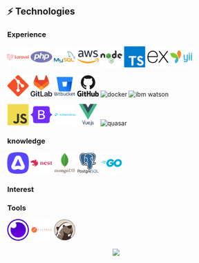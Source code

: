 ## ⚡ Technologies

### Experience

<p>
    <img src="https://github.com/devicons/devicon/blob/master/icons/laravel/laravel-original-wordmark.svg" alt="laravel" width="50" height="50"/>
    <img src="https://github.com/devicons/devicon/blob/master/icons/php/php-plain.svg" alt="php" width="50" height="50"/>
    <img src="https://github.com/devicons/devicon/blob/master/icons/mysql/mysql-original-wordmark.svg" alt="mysql" width="50" height="50"/>
    <img src="https://github.com/devicons/devicon/blob/master/icons/amazonwebservices/amazonwebservices-original-wordmark.svg" alt="aws" width="50" height="50"/> 
    <img src="https://github.com/devicons/devicon/blob/master/icons/nodejs/nodejs-original-wordmark.svg" alt="nodejs" width="50" height="50"/> 
    <img src="https://github.com/devicons/devicon/blob/master/icons/typescript/typescript-original.svg" alt="typescript" width="50" height="50"/>
    <img src="https://github.com/devicons/devicon/blob/master/icons/express/express-original.svg" alt="express" width="50" height="50"/>
    <img src="https://github.com/devicons/devicon/blob/master/icons/yii/yii-original-wordmark.svg" alt="yii" width="50" height="50"/> 
</p>
<p>
    <img src="https://github.com/devicons/devicon/blob/master/icons/git/git-original.svg" alt="git" width="50" height="50"/>
    <img src="https://github.com/devicons/devicon/blob/master/icons/gitlab/gitlab-original-wordmark.svg" alt="gitlab" width="50" height="50"/>
    <img src="https://github.com/devicons/devicon/blob/master/icons/bitbucket/bitbucket-original-wordmark.svg" alt="bitbucket" width="50" height="50"/>
    <img src="https://github.com/devicons/devicon/blob/master/icons/github/github-original-wordmark.svg" alt="github" width="50" height="50"/>
    <img src="https://cdn.iconscout.com/icon/free/png-256/docker-11-1175228.png" alt="docker" width="50" height="50"/>
    <img src="http://ctiglobal.com/wp-content/uploads/2021/07/IBM-Watson.jpg" alt="ibm watson" width="50" height="50"/>
<p>
<p>
    <img src="https://github.com/devicons/devicon/blob/master/icons/javascript/javascript-original.svg" alt="javascript" width="50" height="50"/>
    <img src="https://github.com/devicons/devicon/blob/master/icons/bootstrap/bootstrap-plain.svg" alt="bootstrap" width="50" height="50"/>
    <img src="https://github.com/devicons/devicon/blob/master/icons/tailwindcss/tailwindcss-plain-wordmark.svg" alt="tailwind" width="50" height="50"/>
    <img src="https://github.com/devicons/devicon/blob/master/icons/vuejs/vuejs-original-wordmark.svg" alt="vuejs" width="50" height="50"/>
    <img src="https://cdn.quasar.dev/logo/svg/quasar-logo.svg" alt="quasar" width="50" height="50"/>
</p>

### knowledge

<p>
    <img src="https://github.com/devicons/devicon/blob/master/icons/adonisjs/adonisjs-original.svg" alt="adonisjs" width="50" height="50"/>
    <img src="https://github.com/devicons/devicon/blob/master/icons/nestjs/nestjs-original-wordmark.svg" alt="adonisjs" width="50" height="50"/>
    <img src="https://github.com/devicons/devicon/blob/master/icons/mongodb/mongodb-original-wordmark.svg" alt="mongodb" width="50" height="50"/>
    <img src="https://github.com/devicons/devicon/blob/master/icons/postgresql/postgresql-original-wordmark.svg" alt="postgresql" width="50" height="50"/>
    <img src="https://github.com/devicons/devicon/blob/master/icons/go/go-original-wordmark.svg" alt="golang" width="50" height="50"/>
</p>

### Interest

<p>
    
</p>

### Tools

<p>
    <img src="https://github.com/devicons/devicon/blob/master/icons/insomnia/insomnia-original.svg" alt="insomnia" width="50" height="50"/>
    <img src="https://github.com/devicons/devicon/blob/master/icons/postman/postman-original-wordmark.svg" alt="postman" width="50" height="50"/>
    <img src="https://github.com/devicons/devicon/blob/master/icons/dbeaver/dbeaver-original.svg" alt="dbeaver" width="50" height="50"/>
</p>


<p align="center">
  <img align="center" src="https://github-readme-stats.vercel.app/api?username=ninfty&show_icons=true"/>
</p>
